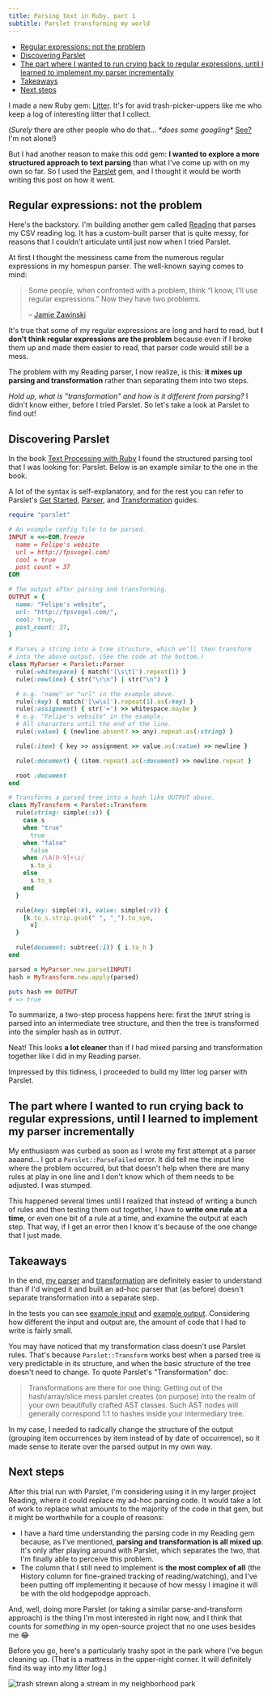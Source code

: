 ```yaml
---
title: Parsing text in Ruby, part 1
subtitle: Parslet transforming my world
---
```


- [Regular expressions: not the problem](#regular-expressions-not-the-problem)
- [Discovering Parslet](#discovering-parslet)
- [The part where I wanted to run crying back to regular expressions, until I learned to implement my parser incrementally](#the-part-where-i-wanted-to-run-crying-back-to-regular-expressions-until-i-learned-to-implement-my-parser-incrementally)
- [Takeaways](#takeaways)
- [Next steps](#next-steps)

I made a new Ruby gem: [Litter](https://github.com/fpsvogel/litter). It's for avid trash-picker-uppers like me who keep a log of interesting litter that I collect.

(*Surely* there are other people who do that… *\*does some googling\** [See?](https://sophieneville.net/2019/05/29/the-diary-of-a-lone-litter-picker-20-reasons-why-its-good-to-collect-trash/) I'm not alone!)

But I had another reason to make this odd gem: **I wanted to explore a more structured approach to text parsing** than what I've come up with on my own so far. So I used the [Parslet](https://kschiess.github.io/parslet/) gem, and I thought it would be worth writing this post on how it went.

## Regular expressions: not the problem

Here's the backstory. I'm building another gem called [Reading](https://github.com/fpsvogel/reading) that parses my CSV reading log. It has a custom-built parser that is quite messy, for reasons that I couldn't articulate until just now when I tried Parslet.

At first I thought the messiness came from the numerous regular expressions in my homespun parser. The well-known saying comes to mind:

> Some people, when confronted with a problem, think “I know, I'll use regular expressions.” Now they have two problems.
>
> – [Jamie Zawinski](regex.info/blog/2006-09-15/247)

It's true that some of my regular expressions are long and hard to read, but **I don't think regular expressions are the problem** because even if I broke them up and made them easier to read, that parser code would still be a mess.

The problem with my Reading parser, I now realize, is this: **it mixes up parsing and transformation** rather than separating them into two steps.

*Hold up, what is "transformation" and how is it different from parsing?* I didn't know either, before I tried Parslet. So let's take a look at Parslet to find out!

## Discovering Parslet

In the book [Text Processing with Ruby](https://pragprog.com/titles/rmtpruby/text-processing-with-ruby/) I found the structured parsing tool that I was looking for: Parslet. Below is an example similar to the one in the book.

A lot of the syntax is self-explanatory, and for the rest you can refer to Parslet's [Get Started](https://kschiess.github.io/parslet/get-started.html), [Parser](https://kschiess.github.io/parslet/parser.html), and [Transformation](https://kschiess.github.io/parslet/transform.html) guides.

```ruby
require "parslet"

# An example config file to be parsed.
INPUT = <<~EOM.freeze
  name = Felipe's website
  url = http://fpsvogel.com/
  cool = true
  post count = 37
EOM

# The output after parsing and transforming.
OUTPUT = {
  name: "Felipe's website",
  url: "http://fpsvogel.com/",
  cool: true,
  post_count: 37,
}

# Parses a string into a tree structure, which we'll then transform
# into the above output. (See the code at the bottom.)
class MyParser < Parslet::Parser
  rule(:whitespace) { match('[\s\t]').repeat(1) }
  rule(:newline) { str("\r\n") | str("\n") }

  # e.g. "name" or "url" in the example above.
  rule(:key) { match('[\w\s]').repeat(1).as(:key) }
  rule(:assignment) { str('=') >> whitespace.maybe }
  # e.g. "Felipe's website" in the example.
  # All characters until the end of the line.
  rule(:value) { (newline.absent? >> any).repeat.as(:string) }

  rule(:item) { key >> assignment >> value.as(:value) >> newline }

  rule(:document) { (item.repeat).as(:document) >> newline.repeat }

  root :document
end

# Transforms a parsed tree into a hash like OUTPUT above.
class MyTransform < Parslet::Transform
  rule(string: simple(:s)) {
    case s
    when "true"
      true
    when "false"
      false
    when /\A[0-9]+\z/
      s.to_i
    else
      s.to_s
    end
  }

  rule(key: simple(:k), value: simple(:v)) {
    [k.to_s.strip.gsub(" ", "_").to_sym,
      v]
  }

  rule(document: subtree(:i)) { i.to_h }
end

parsed = MyParser.new.parse(INPUT)
hash = MyTransform.new.apply(parsed)

puts hash == OUTPUT
# => true
```

To summarize, a two-step process happens here: first the `INPUT` string is parsed into an intermediate tree structure, and then the tree is transformed into the simpler hash as in `OUTPUT`.

Neat! This looks **a lot cleaner** than if I had mixed parsing and transformation together like I did in my Reading parser.

Impressed by this tidiness, I proceeded to build my litter log parser with Parslet.

## The part where I wanted to run crying back to regular expressions, until I learned to implement my parser incrementally

My enthusiasm was curbed as soon as I wrote my first attempt at a parser aaaand… I got a `Parslet::ParseFailed` error. It did tell me the input line where the problem occurred, but that doesn't help when there are many rules at play in one line and I don't know which of them needs to be adjusted. I was stumped.

This happened several times until I realized that instead of writing a bunch of rules and then testing them out together, I have to **write one rule at a time**, or even one bit of a rule at a time, and examine the output at each step. That way, if I get an error then I know it's because of the one change that I just made.

## Takeaways

In the end, [my parser](https://github.com/fpsvogel/litter/blob/7f51f311aad22c02067faef68a4e42162b9baf5f/lib/litter/parsing/parser.rb) and [transformation](https://github.com/fpsvogel/litter/blob/7f51f311aad22c02067faef68a4e42162b9baf5f/lib/litter/parsing/transform.rb) are definitely easier to understand than if I'd winged it and built an ad-hoc parser that (as before) doesn't separate transformation into a separate step.

In the tests you can see [example input](https://github.com/fpsvogel/litter/blob/7f51f311aad22c02067faef68a4e42162b9baf5f/test/parse_test.rb#L22-L32) and [example output](https://github.com/fpsvogel/litter/blob/7f51f311aad22c02067faef68a4e42162b9baf5f/test/parse_test.rb#L70-L87). Considering how different the input and output are, the amount of code that I had to write is fairly small.

You may have noticed that my transformation class doesn't use Parslet rules. That's because `Parslet::Transform` works best when a parsed tree is very predictable in its structure, and when the basic structure of the tree doesn't need to change. To quote Parslet's "Transformation" doc:

> Transformations are there for one thing: Getting out of the hash/array/slice mess parslet creates (on purpose) into the realm of your own beautifully crafted AST classes. Such AST nodes will generally correspond 1:1 to hashes inside your intermediary tree.

In my case, I needed to radically change the structure of the output (grouping item occurrences by item instead of by date of occurrence), so it made sense to iterate over the parsed output in my own way.

## Next steps

After this trial run with Parslet, I'm considering using it in my larger project Reading, where it could replace my ad-hoc parsing code. It would take a lot of work to replace what amounts to the majority of the code in that gem, but it might be worthwhile for a couple of reasons:

- I have a hard time understanding the parsing code in my Reading gem because, as I've mentioned, **parsing and transformation is all mixed up**. It's only after playing around with Parslet, which separates the two, that I'm finally able to perceive this problem.
- The column that I still need to implement is **the most complex of all** (the History column for fine-grained tracking of reading/watching), and I've been putting off implementing it because of how messy I imagine it will be with the old hodgepodge approach.

And, well, doing more Parslet (or taking a similar parse-and-transform approach) is the thing I'm most interested in right now, and I think that counts for *something* in my open-source project that no one uses besides me 😂

Before you go, here's a particularly trashy spot in the park where I've begun cleaning up. (That is a mattress in the upper-right corner. It will definitely find its way into my litter log.)

![trash strewn along a stream in my neighborhood park](/images/trash-in-park.jpg)
